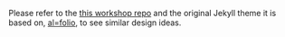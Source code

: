 Please refer to the [this workshop repo](https://github.com/diffusionworkshop/diffusionworkshop.github.io) and the original Jekyll theme it is based on, [al=folio](https://github.com/alshedivat/al-folio), to see similar design ideas. 